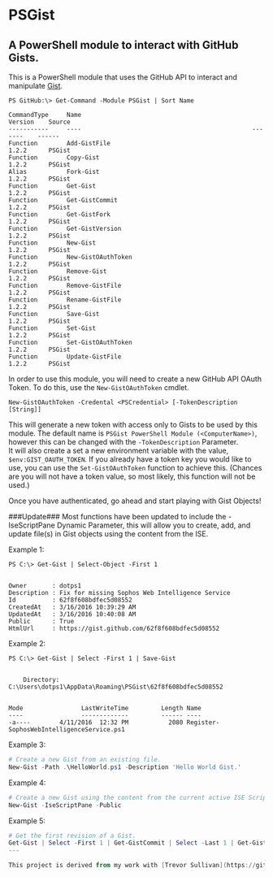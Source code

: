 # PSGist
## A PowerShell module to interact with GitHub Gists.

This is a PowerShell module that uses the GitHub API to interact and manipulate [Gist](https://developer.github.com).


```
PS GitHub:\> Get-Command -Module PSGist | Sort Name

CommandType     Name                                               Version    Source                                                                                                                                                  
-----------     ----                                               -------    ------                                                                                                                                                  
Function        Add-GistFile                                       1.2.2      PSGist                                                                                                                                                  
Function        Copy-Gist                                          1.2.2      PSGist                                                                                                                                                  
Alias           Fork-Gist                                          1.2.2      PSGist                                                                                                                                                  
Function        Get-Gist                                           1.2.2      PSGist                                                                                                                                                  
Function        Get-GistCommit                                     1.2.2      PSGist                                                                                                                                                  
Function        Get-GistFork                                       1.2.2      PSGist                                                                                                                                                  
Function        Get-GistVersion                                    1.2.2      PSGist                                                                                                                                                  
Function        New-Gist                                           1.2.2      PSGist                                                                                                                                                  
Function        New-GistOAuthToken                                 1.2.2      PSGist                                                                                                                                                  
Function        Remove-Gist                                        1.2.2      PSGist                                                                                                                                                  
Function        Remove-GistFile                                    1.2.2      PSGist                                                                                                                                                  
Function        Rename-GistFile                                    1.2.2      PSGist                                                                                                                                                  
Function        Save-Gist                                          1.2.2      PSGist                                                                                                                                                  
Function        Set-Gist                                           1.2.2      PSGist                                                                                                                                                  
Function        Set-GistOAuthToken                                 1.2.2      PSGist                                                                                                                                                  
Function        Update-GistFile                                    1.2.2      PSGist
```


In order to use this module, you will need to create a new GitHub API OAuth Token.  To do this, use the `New-GistOAuthToken` cmdlet.

```
New-GistOAuthToken -Credental <PSCredential> [-TokenDescription [String]]
```

This will generate a new token with access only to Gists to be used by this module.  The default name is `PSGist PowerShell Module (<ComputerName>)`, however this can be changed with the `-TokenDescription` Parameter.  
It will also create a set a new environment variable with the value, `$env:GIST_OAUTH_TOKEN`.
If you already have a token key you would like to use, you can use the `Set-GistOAuthToken` function to achieve this.
(Chances are you will not have a token value, so most likely, this function will not be used.)


Once you have authenticated, go ahead and start playing with Gist Objects!

###Update###
Most functions have been updated to include the -IseScriptPane Dynamic Parameter, this will allow you to create, add, and update file(s) in Gist objects using the content from the ISE.

Example 1:
```
PS C:\> Get-Gist | Select-Object -First 1


Owner       : dotps1
Description : Fix for missing Sophos Web Intelligence Service
Id          : 62f8f608bdfec5d08552
CreatedAt   : 3/16/2016 10:39:29 AM
UpdatedAt   : 3/16/2016 10:40:08 AM
Public      : True
HtmlUrl     : https://gist.github.com/62f8f608bdfec5d08552
```

Example 2:
```
PS C:\> Get-Gist | Select -First 1 | Save-Gist


    Directory: C:\Users\dotps1\AppData\Roaming\PSGist\62f8f608bdfec5d08552


Mode                LastWriteTime         Length Name                                                                                                                                                                   
----                -------------         ------ ----                                                                                                                                                                   
-a----        4/11/2016  12:32 PM           2080 Register-SophosWebIntelligenceService.ps1         
```

Example 3:
```powershell
# Create a new Gist from an existing file.
New-Gist -Path .\HelloWorld.ps1 -Description 'Hello World Gist.'
```

Example 4:
```powershell
# Create a new Gist using the content from the current active ISE Script Tab.
New-Gist -IseScriptPane -Public
```

Example 5:
```powershell
# Get the first revision of a Gist.
Get-Gist | Select -First 1 | Get-GistCommit | Select -Last 1 | Get-GistVersion
---

This project is derived from my work with [Trevor Sullivan](https://github.com/pcgeek86) and [PSGitHub](https://github.com/pcgeek86/PSGitHub).  But the more I worked on it, I felt it should be its own module.  Maybe nested in PSGitHub when that is completed...